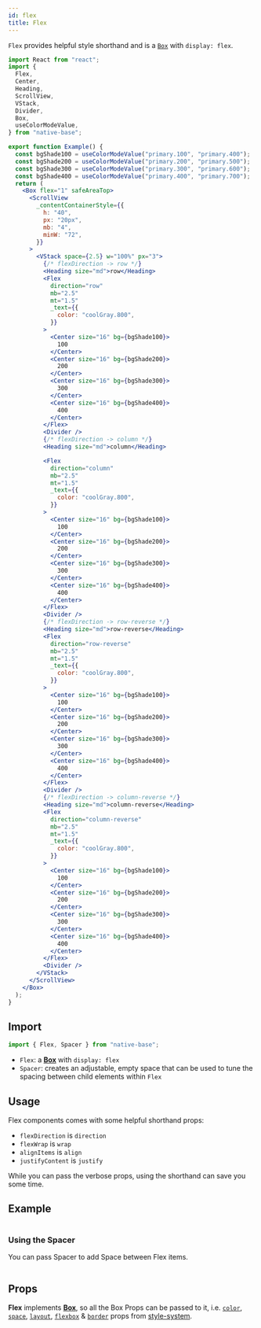 ```yaml
---
id: flex
title: Flex
---
```


`Flex` provides helpful style shorthand and is a [`Box`](box.md) with `display: flex`.

```jsx isShowcase
import React from "react";
import {
  Flex,
  Center,
  Heading,
  ScrollView,
  VStack,
  Divider,
  Box,
  useColorModeValue,
} from "native-base";

export function Example() {
  const bgShade100 = useColorModeValue("primary.100", "primary.400");
  const bgShade200 = useColorModeValue("primary.200", "primary.500");
  const bgShade300 = useColorModeValue("primary.300", "primary.600");
  const bgShade400 = useColorModeValue("primary.400", "primary.700");
  return (
    <Box flex="1" safeAreaTop>
      <ScrollView
        _contentContainerStyle={{
          h: "40",
          px: "20px",
          mb: "4",
          minW: "72",
        }}
      >
        <VStack space={2.5} w="100%" px="3">
          {/* flexDirection -> row */}
          <Heading size="md">row</Heading>
          <Flex
            direction="row"
            mb="2.5"
            mt="1.5"
            _text={{
              color: "coolGray.800",
            }}
          >
            <Center size="16" bg={bgShade100}>
              100
            </Center>
            <Center size="16" bg={bgShade200}>
              200
            </Center>
            <Center size="16" bg={bgShade300}>
              300
            </Center>
            <Center size="16" bg={bgShade400}>
              400
            </Center>
          </Flex>
          <Divider />
          {/* flexDirection -> column */}
          <Heading size="md">column</Heading>

          <Flex
            direction="column"
            mb="2.5"
            mt="1.5"
            _text={{
              color: "coolGray.800",
            }}
          >
            <Center size="16" bg={bgShade100}>
              100
            </Center>
            <Center size="16" bg={bgShade200}>
              200
            </Center>
            <Center size="16" bg={bgShade300}>
              300
            </Center>
            <Center size="16" bg={bgShade400}>
              400
            </Center>
          </Flex>
          <Divider />
          {/* flexDirection -> row-reverse */}
          <Heading size="md">row-reverse</Heading>
          <Flex
            direction="row-reverse"
            mb="2.5"
            mt="1.5"
            _text={{
              color: "coolGray.800",
            }}
          >
            <Center size="16" bg={bgShade100}>
              100
            </Center>
            <Center size="16" bg={bgShade200}>
              200
            </Center>
            <Center size="16" bg={bgShade300}>
              300
            </Center>
            <Center size="16" bg={bgShade400}>
              400
            </Center>
          </Flex>
          <Divider />
          {/* flexDirection -> column-reverse */}
          <Heading size="md">column-reverse</Heading>
          <Flex
            direction="column-reverse"
            mb="2.5"
            mt="1.5"
            _text={{
              color: "coolGray.800",
            }}
          >
            <Center size="16" bg={bgShade100}>
              100
            </Center>
            <Center size="16" bg={bgShade200}>
              200
            </Center>
            <Center size="16" bg={bgShade300}>
              300
            </Center>
            <Center size="16" bg={bgShade400}>
              400
            </Center>
          </Flex>
          <Divider />
        </VStack>
      </ScrollView>
    </Box>
  );
}
```

## Import

```jsx
import { Flex, Spacer } from "native-base";
```

- `Flex`: a **[Box](box.md)** with `display: flex`
- `Spacer`: creates an adjustable, empty space that can be used to tune the spacing between child elements within `Flex`

## Usage

Flex components comes with some helpful shorthand props:

- `flexDirection` is `direction`
- `flexWrap` is `wrap`
- `alignItems` is `align`
- `justifyContent` is `justify`

While you can pass the verbose props, using the shorthand can save you some time.

## Example

```ComponentSnackPlayer path=components,primitives,Flex,basic.tsx

```

### Using the Spacer

You can pass Spacer to add Space between Flex items.

```ComponentSnackPlayer path=components,primitives,Flex,spacer.tsx

```

## Props

**Flex** implements **[Box](box.md)**, so all the Box Props can be passed to it, i.e. [`color`](utility-props#color-and-background-color), [`space`](utility-props#margin-and-padding), [`layout`](utility-props#layout-width-and-height), [`flexbox`](utility-props#flexbox) & [`border`](utility-props#borders) props from [style-system](utility-props).
